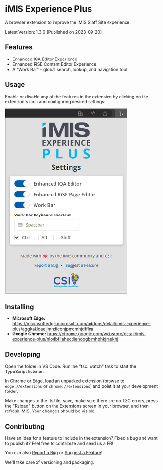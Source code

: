 # iMIS Experience Plus

A browser extension to improve the iMIS Staff Site experience.

Latest Version: 1.3.0 (Published on 2023-09-20)

## Features

* Enhanced IQA Editor Experience
* Enhanced RiSE Content Editor Experience
* A "Work Bar" - global search, lookup, and navigation tool

## Usage

Enable or disable any of the features in the extension by clicking on the extension's icon and configuring desired settings:

![Extension menu screenshot](https://github.com/CSI-Inc/imis-experience-plus/blob/master/assets/ext-menu.png?raw=true)

## Installing

* **Microsoft Edge:** <https://microsoftedge.microsoft.com/addons/detail/imis-experience-plus/aggkakldaeijmndiconjpmcmhjdfflna>
* **Google Chrome:** <https://chrome.google.com/webstore/detail/imis-experience-plus/nlodbfllahecdjenoogblmhphkjmekhj>

## Developing

Open the folder in VS Code. Run the "tsc: watch" task to start the TypeScript listener.

In Chrome or Edge, load an unpacked extension (browse to `edge://extensions` or `chrome://extensions`) and point it at your development folder.

Make changes to the .ts file, save, make sure there are no TSC errors, press the "Reload" button on the Extensions screen in your browser, and then refresh iMIS. Your changes should be visible.

## Contributing

Have an idea for a feature to include in the extension? Fixed a bug and want to publish it? Feel free to contribute and send us a PR!

You can also [Report a Bug](https://github.com/CSI-Inc/imis-experience-plus/issues/new?assignees=&labels=bug&projects=&template=report-a-bug.md&title=) or [Suggest a Feature](https://github.com/CSI-Inc/imis-experience-plus/issues/new?assignees=&labels=enhancement&projects=&template=suggest-a-feature.md&title=)!

We'll take care of versioning and packaging.
